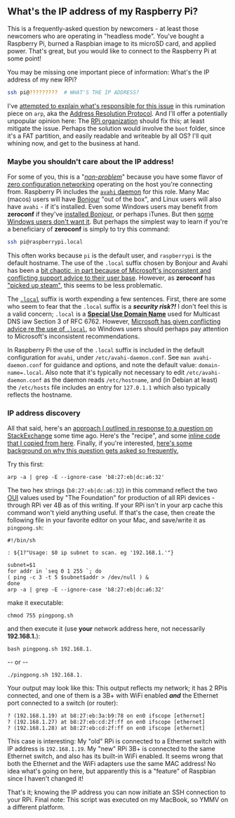 ## What's the IP address of my Raspberry Pi?

This is a frequently-asked question by newcomers - at least those newcomers who are operating in "headless mode". You've bought a Raspberry Pi, burned a Raspbian image to its microSD card, and applied power. That's great, but you would like to connect to the Raspberry Pi at some point! 

You may be missing one important piece of information: What's the IP address of my new RPi? 

```bash
ssh pi@?????????  # WHAT'S THE IP ADDRESS?
```

 I've [attempted to explain what's responsible for this issue](https://github.com/seamusdemora/PiFormulae/blob/master/ThinkingAboutARP.md) in this rumination piece on `arp`, aka the [Address Resolution Protocol](https://en.wikipedia.org/wiki/Address_Resolution_Protocol). And I'll offer a potentially unpopular opinion here: The [RPi organization](https://www.raspberrypi.org/about/) should fix this; at least mitigate the issue. Perhaps the solution would involve the `boot` folder, since it's a FAT partition, and easily readable and writeable by all OS? I'll quit whining now, and get to the business at hand. 

### Maybe you shouldn't care about the IP address! 

For some of you, this is a "[_non-problem_](https://www.collinsdictionary.com/dictionary/english/nonproblem)" because you have some flavor of [zero configuration networking](https://en.wikipedia.org/wiki/Zero-configuration_networking) operating on the host you're connecting from. Raspberry Pi includes the [`avahi` daemon](https://en.wikipedia.org/wiki/Avahi_(software)) for this role. Many Mac (macos) users will have [Bonjour](https://en.wikipedia.org/wiki/Bonjour_(software)) "out of the box", and Linux users will also have `avahi` - if it's installed. Even some Windows users may benefit from **zeroconf** if they've [installed Bonjour](https://support.apple.com/downloads/Bonjour_for_Windows), or perhaps iTunes. But then [some Windows users don't want it](https://apple.stackexchange.com/questions/45765/do-i-really-need-bonjour-on-windows). But perhaps the simplest way to learn if you're a beneficiary of **zeroconf** is simply to try this command:  

```bash
ssh pi@raspberrypi.local
```

This often works because `pi` is the default user, and `raspberrypi` is the default hostname. The use of the `.local` suffix chosen by Bonjour and Avahi has been a [bit chaotic, in part because of Microsoft's inconsistent and conflicting support advice to their user base](https://en.wikipedia.org/wiki/.local). However, as **zeroconf** has ["picked up steam"](https://idioms.thefreedictionary.com/pick+up+steam), this seems to be less problematic. 

The [`.local`](https://en.wikipedia.org/wiki/.local) suffix is worth expending a few sentences. First, there are some who seem to fear that the `.local` suffix is a ***security risk?!*** I don't feel this is a valid concern; `.local` is a [**Special Use Domain Name**](https://en.wikipedia.org/wiki/Special-use_domain_name) used for Multicast DNS iaw Section 3 of	RFC 6762. However, [Microsoft has given conflicting advice re the use of `.local`](https://en.wikipedia.org/wiki/.local#Microsoft_recommendations), so Windows users should perhaps pay attention to Microsoft's inconsistent recommendations. 

In Raspberry Pi the use of the `.local` suffix is included in the default configuration for `avahi`, under `/etc/avahi-daemon.conf`. See `man avahi-daemon.conf` for guidance and options, and note the default value: `domain-name=.local`. Also note that it's typically not necessary to edit `/etc/avahi-daemon.conf` as the daemon reads `/etc/hostname`, and (in Debian at least) the `/etc/hosts` file includes an entry for `127.0.1.1` which also typically reflects the hostname.

### IP address discovery

All that said, here's an [approach I outlined in response to a question on StackExchange](https://raspberrypi.stackexchange.com/questions/82837/is-it-possible-to-set-a-static-ip-for-the-first-boot-of-headless-pi-ethernet-gad/82859#82859) some time ago. Here's the "recipe", and some [inline code that I copied from here](https://gist.github.com/blu3Alien/4585961). Finally, if you're interested, [here's some background on why this question gets asked so frequently.](https://github.com/seamusdemora/PiFormulae/blob/master/ThinkingAboutARP.md)

Try this first: 

```
arp -a | grep -E --ignore-case 'b8:27:eb|dc:a6:32'
```


The two hex strings (`b8:27:eb|dc:a6:32`) in this command reflect the two [OUI](https://en.wikipedia.org/wiki/Organizationally_unique_identifier) values used by "The Foundation" for production of all RPi devices - through RPi ver 4B as of this writing. If your RPi isn't in your arp cache this command won't yield anything useful. If that's the case, then create the following file in your favorite editor on your Mac, and save/write it as `pingpong.sh`: 
```
#!/bin/sh

: ${1?"Usage: $0 ip subnet to scan. eg '192.168.1.'"}

subnet=$1
for addr in `seq 0 1 255 `; do
( ping -c 3 -t 5 $subnet$addr > /dev/null ) &
done
arp -a | grep -E --ignore-case 'b8:27:eb|dc:a6:32'
```
make it executable:

```chmod 755 pingpong.sh``` 

and then execute it (use __your__ network address here, not necessarily __192.168.1.__):

```bash pingpong.sh 192.168.1.```

-- or --

```./pingpong.sh 192.168.1.```

Your output may look like this: This output reflects my network; it has 2 RPis connected, and one of them is a 3B+ with WiFi enabled ***and*** the Ethernet port connected to a switch (or router): 
```
? (192.168.1.19) at b8:27:eb:3a:b9:78 on en0 ifscope [ethernet]
? (192.168.1.27) at b8:27:eb:cd:2f:ff on en0 ifscope [ethernet]
? (192.168.1.28) at b8:27:eb:cd:2f:ff on en0 ifscope [ethernet]
```

This case is interesting: My "old" RPi is connected to a Ethernet switch with IP address is `192.168.1.19`. My "new" RPi 3B+ is connected to the same Ethernet switch, and also has its built-in WiFi enabled. It seems wrong that both the Ethernet and the WiFi adapters use the same MAC address! No idea what's going on here, but apparently this is a "feature" of Raspbian since I haven't changed it! 

That's it; knowing the IP address you can now initiate an SSH connection to your RPi. Final note: This script was executed on my MacBook, so YMMV on a different platform. 
